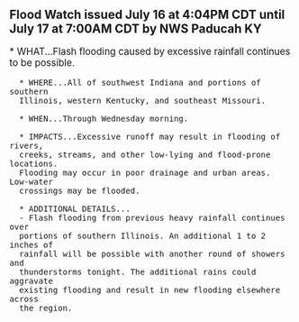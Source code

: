 <p>
   <h2>Flood Watch issued July 16 at 4:04PM CDT until July 17 at 7:00AM CDT by NWS Paducah KY</h2>
   <div style="font-size:120%">* WHAT...Flash flooding caused by excessive rainfall continues to be
      possible.
      
      * WHERE...All of southwest Indiana and portions of southern
      Illinois, western Kentucky, and southeast Missouri.
      
      * WHEN...Through Wednesday morning.
      
      * IMPACTS...Excessive runoff may result in flooding of rivers,
      creeks, streams, and other low-lying and flood-prone locations.
      Flooding may occur in poor drainage and urban areas. Low-water
      crossings may be flooded.
      
      * ADDITIONAL DETAILS...
      - Flash flooding from previous heavy rainfall continues over
      portions of southern Illinois. An additional 1 to 2 inches of
      rainfall will be possible with another round of showers and
      thunderstorms tonight. The additional rains could aggravate
      existing flooding and result in new flooding elsewhere across
      the region.
   </div>
</p>